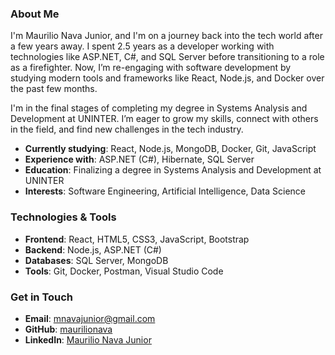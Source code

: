 ### About Me

I'm Maurilio Nava Junior, and I'm on a journey back into the tech world after a few years away. I spent 2.5 years as a developer working with technologies like ASP.NET, C#, and SQL Server before transitioning to a role as a firefighter. Now, I’m re-engaging with software development by studying modern tools and frameworks like React, Node.js, and Docker over the past few months.

I'm in the final stages of completing my degree in Systems Analysis and Development at UNINTER. I’m eager to grow my skills, connect with others in the field, and find new challenges in the tech industry.

- **Currently studying**: React, Node.js, MongoDB, Docker, Git, JavaScript
- **Experience with**: ASP.NET (C#), Hibernate, SQL Server
- **Education**: Finalizing a degree in Systems Analysis and Development at UNINTER
- **Interests**: Software Engineering, Artificial Intelligence, Data Science

### Technologies & Tools

- **Frontend**: React, HTML5, CSS3, JavaScript, Bootstrap
- **Backend**: Node.js, ASP.NET (C#)
- **Databases**: SQL Server, MongoDB
- **Tools**: Git, Docker, Postman, Visual Studio Code

### Get in Touch

- **Email**: [mnavajunior@gmail.com](mailto:mnavajunior@gmail.com)
- **GitHub**: [maurilionava](https://github.com/maurilionava)
- **LinkedIn**: [Maurilio Nava Junior](https://www.linkedin.com/in/maurilio-nava-junior)
